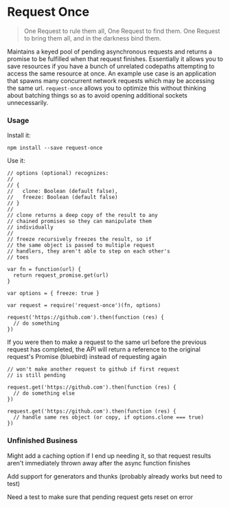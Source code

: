# Request Once

> One Request to rule them all, One Request to find them.
> One Request to bring them all, and in the darkness bind them.

Maintains a keyed pool of pending asynchronous requests and returns a promise to be fulfilled when that request finishes. Essentially it allows you to save resources if you have a bunch of unrelated codepaths attempting to access the same resource at once. An example use case is an application that spawns many concurrent network requests which may be accessing the same url. `request-once` allows you to optimize this without thinking about batching things so as to avoid opening additional sockets unnecessarily.

### Usage

Install it:

`npm install --save request-once`

Use it:

```
// options (optional) recognizes:
//
// {
//   clone: Boolean (default false),
//   freeze: Boolean (default false)
// }
//
// clone returns a deep copy of the result to any
// chained promises so they can manipulate them
// individually
//
// freeze recursively freezes the result, so if
// the same object is passed to multiple request
// handlers, they aren't able to step on each other's
// toes

var fn = function(url) {
  return request_promise.get(url)
}

var options = { freeze: true }

var request = require('request-once')(fn, options)

request('https://github.com').then(function (res) {
  // do something
})
```

If you were then to make a request to the same url before the previous request has completed, the API will return a reference to the original request's Promise (bluebird) instead of requesting again

```
// won't make another request to github if first request
// is still pending

request.get('https://github.com').then(function (res) {
  // do something else
})

request.get('https://github.com').then(function (res) {
  // handle same res object (or copy, if options.clone === true)
})
```

### Unfinished Business

Might add a caching option if I end up needing it, so that request results aren't immediately thrown away after the async function finishes

Add support for generators and thunks (probably already works but need to test)

Need a test to make sure that pending request gets reset on error